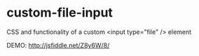 custom-file-input
=================

CSS and functionality of a custom &lt;input type="file" /> element

DEMO: http://jsfiddle.net/Z8y6W/8/
